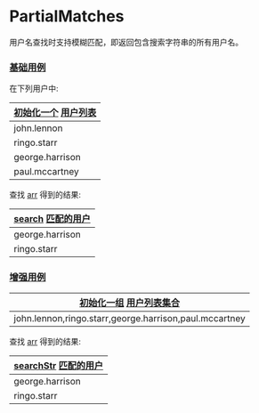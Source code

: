 # PartialMatches

用户名查找时支持模糊匹配，即返回包含搜索字符串的所有用户名。

### [基础用例](- "beatles")

在下列用户中:

| [初始化一个][] [用户列表][user]|
|------------------------------------------|
| john.lennon | 
| ringo.starr | 
| george.harrison | 
| paul.mccartney | 

[初始化一个]: - "setUpUser(#username)"
[user]:   - "#username"

查找 [arr](- "#searchString") 得到的结果:

| [search][] [匹配的用户][match]|
|------------------------------------------|
| george.harrison |
| ringo.starr |

[search]: - "c:verify-rows=#username:getSearchResultsFor(#searchString)"
[match]: - "?=#username"

### [增强用例](- "beatles2")

| [初始化一组][] [用户列表集合][users]|
|------------------------------------------|
| john.lennon,ringo.starr,george.harrison,paul.mccartney |

[初始化一组]: - "setUpUsers(#usernames)"
[users]:   - "#usernames"

查找 [arr](- "#searchString") 得到的结果:

| [searchStr][] [匹配的用户][matchStr]|
|------------------------------------------|
| george.harrison |
| ringo.starr |

[searchStr]: - "c:verify-rows=#usernameStr:getSearchResultsForStr(#searchString)"
[matchStr]: - "?=#usernameStr"